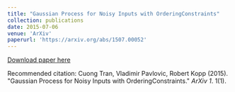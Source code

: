 ```yaml
---
title: "Gaussian Process for Noisy Inputs with OrderingConstraints"
collection: publications
date: 2015-07-06
venue: 'ArXiv'
paperurl: 'https://arxiv.org/abs/1507.00052'
---
```


[Download paper here](https://arxiv.org/pdf/1507.00052.pdf)

Recommended citation: Cuong Tran, Vladimir Pavlovic, Robert Kopp (2015). "Gaussian Process for Noisy Inputs with OrderingConstraints." <i>ArXiv 1</i>. 1(1).

